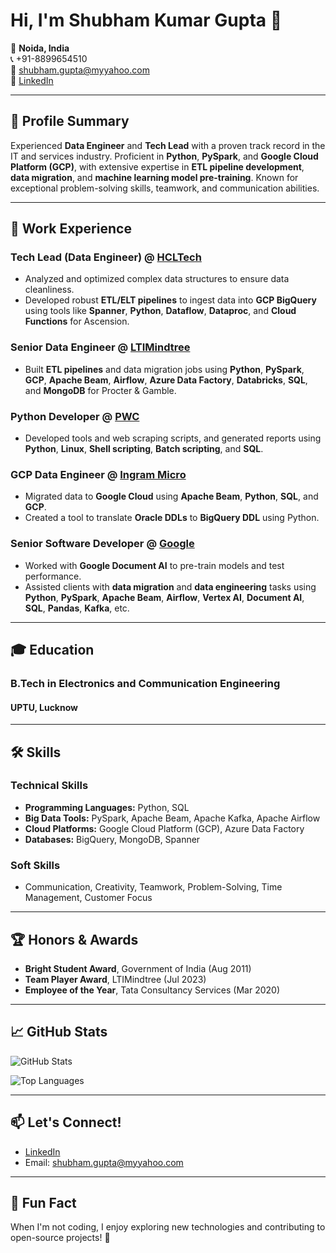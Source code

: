 # Hi, I'm Shubham Kumar Gupta 👋

📍 **Noida, India**  
📞 +91-8899654510  
📧 shubham.gupta@myyahoo.com  
🔗 [LinkedIn](https://linkedin.com/in/-skg)

---

## 🚀 **Profile Summary**

Experienced **Data Engineer** and **Tech Lead** with a proven track record in the IT and services industry. Proficient in **Python**, **PySpark**, and **Google Cloud Platform (GCP)**, with extensive expertise in **ETL pipeline development**, **data migration**, and **machine learning model pre-training**. Known for exceptional problem-solving skills, teamwork, and communication abilities.

---

## 💼 **Work Experience**

### **Tech Lead (Data Engineer)** @ [HCLTech](https://www.hcltech.com/)
- Analyzed and optimized complex data structures to ensure data cleanliness.
- Developed robust **ETL/ELT pipelines** to ingest data into **GCP BigQuery** using tools like **Spanner**, **Python**, **Dataflow**, **Dataproc**, and **Cloud Functions** for Ascension.

### **Senior Data Engineer** @ [LTIMindtree](https://www.ltimindtree.com/)
- Built **ETL pipelines** and data migration jobs using **Python**, **PySpark**, **GCP**, **Apache Beam**, **Airflow**, **Azure Data Factory**, **Databricks**, **SQL**, and **MongoDB** for Procter & Gamble.

### **Python Developer** @ [PWC](https://www.pwc.com/)
- Developed tools and web scraping scripts, and generated reports using **Python**, **Linux**, **Shell scripting**, **Batch scripting**, and **SQL**.

### **GCP Data Engineer** @ [Ingram Micro](https://www.ingrammicro.com/)
- Migrated data to **Google Cloud** using **Apache Beam**, **Python**, **SQL**, and **GCP**.
- Created a tool to translate **Oracle DDLs** to **BigQuery DDL** using Python.

### **Senior Software Developer** @ [Google](https://www.google.com/)
- Worked with **Google Document AI** to pre-train models and test performance.
- Assisted clients with **data migration** and **data engineering** tasks using **Python**, **PySpark**, **Apache Beam**, **Airflow**, **Vertex AI**, **Document AI**, **SQL**, **Pandas**, **Kafka**, etc.

---

## 🎓 **Education**

### **B.Tech in Electronics and Communication Engineering**
#### UPTU, Lucknow

---

## 🛠️ **Skills**

### **Technical Skills**
- **Programming Languages:** Python, SQL
- **Big Data Tools:** PySpark, Apache Beam, Apache Kafka, Apache Airflow
- **Cloud Platforms:** Google Cloud Platform (GCP), Azure Data Factory
- **Databases:** BigQuery, MongoDB, Spanner

### **Soft Skills**
- Communication, Creativity, Teamwork, Problem-Solving, Time Management, Customer Focus

---

## 🏆 **Honors & Awards**

- **Bright Student Award**, Government of India (Aug 2011)
- **Team Player Award**, LTIMindtree (Jul 2023)
- **Employee of the Year**, Tata Consultancy Services (Mar 2020)

---

## 📈 **GitHub Stats**

![GitHub Stats](https://github-readme-stats.vercel.app/api?username=your-username&show_icons=true&theme=dark)

![Top Languages](https://github-readme-stats.vercel.app/api/top-langs/?username=your-username&layout=compact&theme=dark)

---

## 📫 **Let's Connect!**

- [LinkedIn](https://linkedin.com/in/-skg)
- Email: shubham.gupta@myyahoo.com

---

## 🎉 **Fun Fact**
When I'm not coding, I enjoy exploring new technologies and contributing to open-source projects! 🌟
